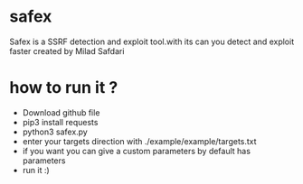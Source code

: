 # safex
Safex is a SSRF detection and exploit  tool.with its can you detect and exploit faster  created by Milad Safdari

# how to run it ?
- Download github file 
- pip3 install requests
- python3 safex.py 
- enter your targets direction with ./example/example/targets.txt
- if you want you can give a custom parameters  by default has parameters
- run it :)

